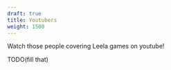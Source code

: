 ```yaml
---
draft: true
title: Youtubers
weight: 1500
---
```


Watch those people covering Leela games on youtube!

TODO(fill that)